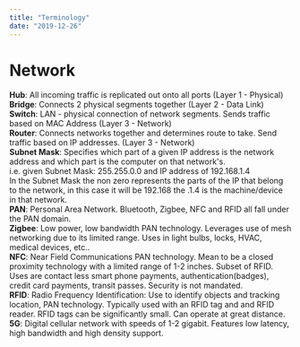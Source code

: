 ```yaml
---
title: "Terminology"
date: "2019-12-26"
---
```


# Network

**Hub**: All incoming traffic is replicated out onto all ports (Layer 1 - Physical)  
**Bridge**: Connects 2 physical segments together (Layer 2 - Data Link)  
**Switch**: LAN - physical connection of network segments. Sends traffic based on MAC Address (Layer 3 - Network)  
**Router**: Connects networks together and determines route to take. Send traffic based on IP addresses. (Layer 3 - Network)  
**Subnet Mask**: Specifies which part of a given IP address is the network address and which part is the computer on that network's.  
i.e. given Subnet Mask: 255.255.0.0 and IP address of 192.168.1.4  
In the Subnet Mask the non zero represents the parts of the IP that belong to the network, in this case it will be 192.168 the .1.4 is the machine/device in that network.  
**PAN**: Personal Area Network. Bluetooth, Zigbee, NFC and RFID all fall under the PAN domain.  
**Zigbee**: Low power, low bandwidth PAN technology. Leverages use of mesh networking due to its limited range. Uses in light bulbs, locks, HVAC, medical devices, etc..  
**NFC**: Near Field Communications PAN technology. Mean to be a closed proximity technology with a limited range of 1-2 inches. Subset of RFID. Uses are contact less smart phone payments, authentication(badges), credit card payments, transit passes. Security is not mandated.  
**RFID**: Radio Frequency Identification: Use to identify objects and tracking location, PAN technology. Typically used with an RFID tag and and RFID reader. RFID tags can be significantly small. Can operate at great distance.  
**5G**: Digital cellular network with speeds of 1-2 gigabit. Features low latency, high bandwidth and high density support.
